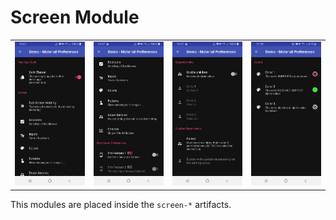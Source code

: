# Screen Module

| | | | |
| :---: | :---: | :---: | :---: |
| ![Demo](../screenshots/preference-screen-1.jpg?raw=true "Demo") | ![Demo](../screenshots/preference-screen-2.jpg?raw=true "Demo") | ![Demo](../screenshots/preference-screen-3.jpg?raw=true "Demo") | ![Demo](../screenshots/preference-screen-4.jpg?raw=true "Demo") |

This modules are placed inside the `screen-*` artifacts.
